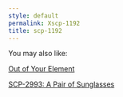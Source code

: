 ```yaml
---
style: default
permalink: Xscp-1192
title: scp-1192
---
```

You may also like:

[Out of Your Element](http://scp-wiki.net/out-of-your-element)

[SCP-2993: A Pair of Sunglasses](http://scp-wiki.net/scp-2993)
